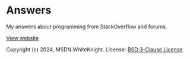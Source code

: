 # Answers

My answers about programming from StackOverflow and forums.

[View website](https://msdn-whiteknight.github.io/answers/html/)

Copyright (c) 2024, MSDN.WhiteKnight. License: [BSD 3-Clause License](LICENSE).

